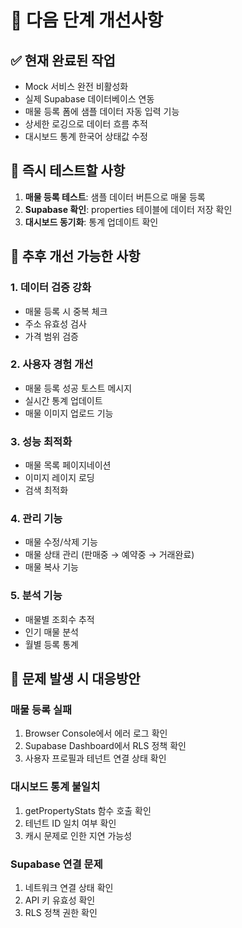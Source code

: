 # 🎯 다음 단계 개선사항

## ✅ 현재 완료된 작업
- Mock 서비스 완전 비활성화
- 실제 Supabase 데이터베이스 연동
- 매물 등록 폼에 샘플 데이터 자동 입력 기능
- 상세한 로깅으로 데이터 흐름 추적
- 대시보드 통계 한국어 상태값 수정

## 🔄 즉시 테스트할 사항
1. **매물 등록 테스트**: 샘플 데이터 버튼으로 매물 등록
2. **Supabase 확인**: properties 테이블에 데이터 저장 확인
3. **대시보드 동기화**: 통계 업데이트 확인

## 🚀 추후 개선 가능한 사항

### 1. 데이터 검증 강화
- 매물 등록 시 중복 체크
- 주소 유효성 검사
- 가격 범위 검증

### 2. 사용자 경험 개선
- 매물 등록 성공 토스트 메시지
- 실시간 통계 업데이트
- 매물 이미지 업로드 기능

### 3. 성능 최적화
- 매물 목록 페이지네이션
- 이미지 레이지 로딩
- 검색 최적화

### 4. 관리 기능
- 매물 수정/삭제 기능
- 매물 상태 관리 (판매중 → 예약중 → 거래완료)
- 매물 복사 기능

### 5. 분석 기능
- 매물별 조회수 추적
- 인기 매물 분석
- 월별 등록 통계

## 🐛 문제 발생 시 대응방안

### 매물 등록 실패
1. Browser Console에서 에러 로그 확인
2. Supabase Dashboard에서 RLS 정책 확인
3. 사용자 프로필과 테넌트 연결 상태 확인

### 대시보드 통계 불일치
1. getPropertyStats 함수 호출 확인
2. 테넌트 ID 일치 여부 확인
3. 캐시 문제로 인한 지연 가능성

### Supabase 연결 문제
1. 네트워크 연결 상태 확인
2. API 키 유효성 확인
3. RLS 정책 권한 확인